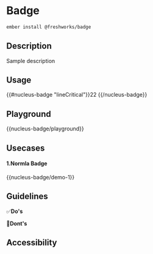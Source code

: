 # Badge

```sh
ember install @freshworks/badge
```

## Description

Sample description


## Usage

{{#nucleus-badge "lineCritical"}}22 {{/nucleus-badge}}

## Playground

{{nucleus-badge/playground}}

## Usecases
#### 1.Normla Badge 
{{nucleus-badge/demo-1}}

## Guidelines

✅**Do's**


🚫**Dont's**


## Accessibility

